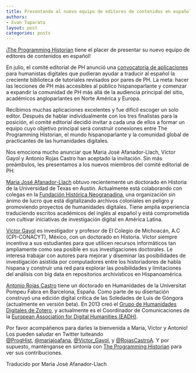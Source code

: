 ```yaml
---
title: Presentando al nuevo equipo de editores de contenidos en español de The Programming Historian  
authors:
- Evan Taparata
layout: post
categories: posts
---
```


¡[The Programming Historian](/) tiene el placer de presentar su nuevo equipo de editores de contenidos en español!

En julio, el comité editorial de PH anunció una [convocatoria de aplicaciones](/posts/spanish-editor) para humanistas digitales que pudieran ayudar a traducir al español la creciente biblioteca de tutoriales revisados por pares de PH. La meta: hacer las lecciones de PH más accesibles al público hispanoparlante y comenzar a expandir la comunidad de PH más allá de la audiencia principal del sitio, académicos angloparlantes en Norte América y Europa. 

Recibimos muchas aplicaciones excelentes y fue difícil escoger un solo editor. Después de hablar individualmente con los tres finalistas para la posición, el comité editorial decidió invitar a cada una de ellos a formar un equipo cuyo objetivo principal será construir conexiones entre The Programming Historian, el mundo hispanoparlante y la comunidad global de practicantes de las humanidades digitales. 

Nos emociona mucho anunciar que Maria José Afanador-Llach, Víctor Gayol y Antonio Rojas Castro han aceptado la invitación. Sin más preámbulos, les presentamos a los nuevos miembros del comité editorial de PH: 

[Maria José Afanador-Llach](https://twitter.com/mariajoafana) obtuvo recientemente un doctorado en Historia de la Universidad de Texas en Austin. Actualmente está colaborando con colegas en la [Fundación Histórica Neogranadina](http://neogranadina.org/en/), una organización sin ánimo de lucro que está digitalizando archivos coloniales en peligro y promoviendo proyectos de humanidades digitales. Tiene amplia experiencia traduciendo escritos académicos del inglés al español y está comprometida con cultivar iniciativas de investigación digital en América Latina. 

[Víctor Gayol](https://twitter.com/victor_gayol) es investigador y profesor de El Colegio de Michoacán, A.C (CPI-CONACYT), México, con un doctorado en Historia. Víctor siempre incentiva a sus estudiantes para que utilicen recursos informáticos tan ampliamente como sea posible en sus investigaciones doctorales. Le interesa trabajar con autores para mejorar y diseminar las posibilidades de investigación asistida por computadores entre los historiadores de habla hispana y construir una red para explorar las posibilidades y limitaciones del análisis con big data en repositorios archivísticos en Hispanoamérica. 

[Antonio Rojas Castro](https://twitter.com/RojasCastroA) tiene un doctorado en Humanidades de la Universitat Pompeu Fabra en Barcelona, España. Como parte de su disertación construyó una edición digital crítica de las Soledades de Luis de Góngora (actualmente en versión beta). En 2013 creó el [Grupo de Humanidades Digitales de Zotero](https://www.zotero.org/groups/humanidades_digitales), y actualmente es el Coordinador de Comunicaciones de la [European Association for Digital Humanities (EADH)](http://eadh.org/).

Por favor acompáñenos para darles la bienvenida a Maria, Víctor y Antonio! Los pueden saludar en Twitter tuiteando [@ProgHist](https://twitter.com/proghist), [@mariajoafana](https://twitter.com/mariajoafana), [@Victor_Gayol](https://twitter.com/victor_gayol), y [@RojasCastroA](https://twitter.com/RojasCastroA). Y por supuesto, manténganse en sintonía con [The Programming Historian](/) para ver sus contribuciones.

Traducido por Maria José Afanador-Llach



